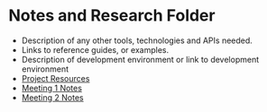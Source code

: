 # Notes and Research Folder

- Description of any other tools, technologies and APIs needed.  
- Links to reference guides, or examples.
- Description of development environment or link to development environment
- [Project Resources](https://docs.google.com/document/d/1faopWoj0deMfF79quJLxDF3PfhfaWIxOGs9H6lUJAXE/edit?usp=sharing)
- [Meeting 1 Notes](https://docs.google.com/document/d/1uNkjWdovUF3EGXfMIGKzWEpTsbMtD2W0a1Y_OaZEvPo/edit?usp=sharing)
- [Meeting 2 Notes](https://docs.google.com/document/d/1OQPLZeIsgyionwWGUvDu-mOenVQG4B-0VxbXwsbfy8s/edit?usp=sharing)
